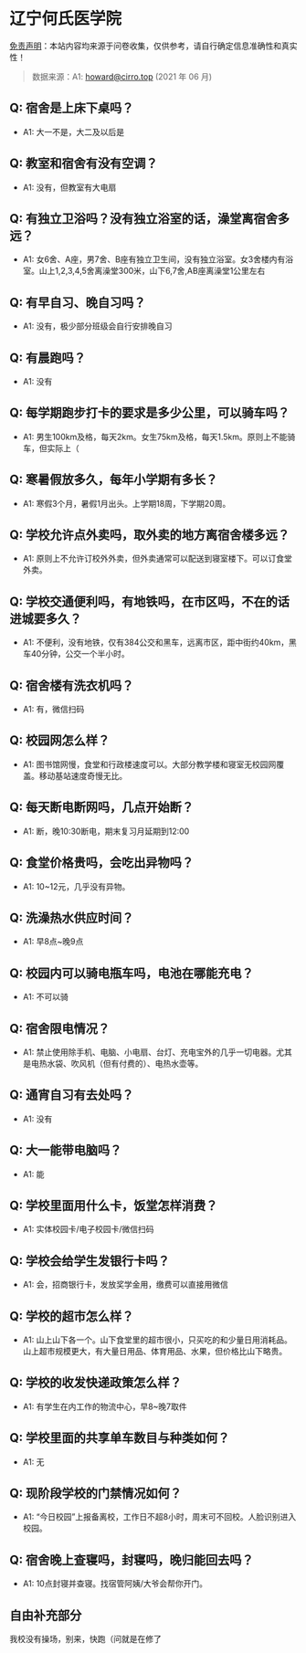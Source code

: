 # 辽宁何氏医学院

[免责声明](https://colleges.chat/#_3)：本站内容均来源于问卷收集，仅供参考，请自行确定信息准确性和真实性！

> 数据来源：A1: howard@cirro.top (2021 年 06 月)

## Q: 宿舍是上床下桌吗？

- A1: 大一不是，大二及以后是

## Q: 教室和宿舍有没有空调？

- A1: 没有，但教室有大电扇

## Q: 有独立卫浴吗？没有独立浴室的话，澡堂离宿舍多远？

- A1: 女6舍、A座，男7舍、B座有独立卫生间，没有独立浴室。女3舍楼内有浴室。山上1,2,3,4,5舍离澡堂300米，山下6,7舍,AB座离澡堂1公里左右

## Q: 有早自习、晚自习吗？

- A1: 没有，极少部分班级会自行安排晚自习

## Q: 有晨跑吗？

- A1: 没有

## Q: 每学期跑步打卡的要求是多少公里，可以骑车吗？

- A1: 男生100km及格，每天2km。女生75km及格，每天1.5km。原则上不能骑车，但实际上（

## Q: 寒暑假放多久，每年小学期有多长？

- A1: 寒假3个月，暑假1月出头。上学期18周，下学期20周。

## Q: 学校允许点外卖吗，取外卖的地方离宿舍楼多远？

- A1: 原则上不允许订校外外卖，但外卖通常可以配送到寝室楼下。可以订食堂外卖。

## Q: 学校交通便利吗，有地铁吗，在市区吗，不在的话进城要多久？

- A1: 不便利，没有地铁，仅有384公交和黑车，远离市区，距中街约40km，黑车40分钟，公交一个半小时。

## Q: 宿舍楼有洗衣机吗？

- A1: 有，微信扫码

## Q: 校园网怎么样？

- A1: 图书馆网慢，食堂和行政楼速度可以。大部分教学楼和寝室无校园网覆盖。移动基站速度奇慢无比。

## Q: 每天断电断网吗，几点开始断？

- A1: 断，晚10:30断电，期末复习月延期到12:00

## Q: 食堂价格贵吗，会吃出异物吗？

- A1: 10\~12元，几乎没有异物。

## Q: 洗澡热水供应时间？

- A1: 早8点\~晚9点

## Q: 校园内可以骑电瓶车吗，电池在哪能充电？

- A1: 不可以骑

## Q: 宿舍限电情况？

- A1: 禁止使用除手机、电脑、小电扇、台灯、充电宝外的几乎一切电器。尤其是电热水袋、吹风机（但有付费的）、电热水壶等。

## Q: 通宵自习有去处吗？

- A1: 没有

## Q: 大一能带电脑吗？

- A1: 能

## Q: 学校里面用什么卡，饭堂怎样消费？

- A1: 实体校园卡/电子校园卡/微信扫码

## Q: 学校会给学生发银行卡吗？

- A1: 会，招商银行卡，发放奖学金用，缴费可以直接用微信

## Q: 学校的超市怎么样？

- A1: 山上山下各一个。山下食堂里的超市很小，只买吃的和少量日用消耗品。山上超市规模更大，有大量日用品、体育用品、水果，但价格比山下略贵。

## Q: 学校的收发快递政策怎么样？

- A1: 有学生在内工作的物流中心，早8\~晚7取件

## Q: 学校里面的共享单车数目与种类如何？

- A1: 无

## Q: 现阶段学校的门禁情况如何？

- A1: “今日校园”上报备离校，工作日不超8小时，周末可不回校。人脸识别进入校园。

## Q: 宿舍晚上查寝吗，封寝吗，晚归能回去吗？

- A1: 10点封寝并查寝。找宿管阿姨/大爷会帮你开门。

## 自由补充部分

我校没有操场，别来，快跑（问就是在修了